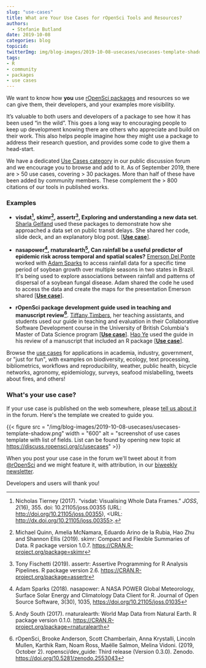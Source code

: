 ```yaml
---
slug: "use-cases"
title: What are Your Use Cases for rOpenSci Tools and Resources?
authors:
  - Stefanie Butland
date: 2019-10-08
categories: blog
topicid:
twitterImg: img/blog-images/2019-10-08-usecases/usecases-template-shadow.png
tags:
- R
- community
- packages
- use cases
---
```

We want to know how **you** use [rOpenSci packages](https://ropensci.org/packages/) and resources so we can give them, their developers, and your examples more visibility.

It’s valuable to both users and developers of a package to see how it has been used “in the wild”. This goes a long way to encouraging people to keep up development knowing there are others who appreciate and build on their work. This also helps people imagine how they might use a package to address their research question, and provides some code to give them a head-start.

We have a dedicated [Use Cases category](https://discuss.ropensci.org/c/usecases) in our public discussion forum and we encourage you to browse and add to it. As of September 2019, there are > 50 use cases, covering > 30 packages. More than half of these have been added by community members. These complement the > 800 citations of our tools in published works.

### Examples

- **visdat[^1], skimr[^2], assertr[^3], Exploring and understanding a new data set**. [Sharla Gelfand](https://sharla.party/) used these packages to demonstrate how she approached a data set on public transit delays. She shared her code, slide deck, and an explanatory blog post. [[**Use case**]](https://discuss.ropensci.org/t/visdat-skimr-and-assertr-use-case-exploring-and-understanding-a-new-data-set/1620).

- **nasapower[^4], rnaturalearth[^5], Can rainfall be a useful predictor of epidemic risk across temporal and spatial scales?** [Emerson Del Ponte](https://delponte.netlify.com/) worked with [Adam Sparks](https://ropensci.org/authors/adam-sparks/) to access rainfall data for a specific time period of soybean growth over multiple seasons in two states in Brazil. It's being used to explore associations between rainfall and patterns of dispersal of a soybean fungal disease. Adam shared the code he used to access the data and create the maps for the presentation Emerson shared [[**Use case**]](https://discuss.ropensci.org/t/can-rainfall-be-a-useful-predictor-of-epidemic-risk-across-temporal-and/1701).

- **rOpenSci package development guide used in teaching and manuscript review[^6]**. [Tiffany Timbers](https://ropensci.org/authors/tiffany-timbers/), her teaching assistants, and students used our guide in teaching and evaluation in their Collaborative Software Development course in the University of British Columbia's Master of Data Science program [[**Use case**]](https://discuss.ropensci.org/t/teaching-how-to-create-high-quality-r-packages/1793). [Hao Ye](https://ropensci.org/authors/hao-ye/) used the guide in his review of a manuscript that included an R package [[**Use case**]](https://discuss.ropensci.org/t/use-of-r-package-review-guidelines-in-independent-manuscript-review/1795).

Browse the [use cases](https://discuss.ropensci.org/c/usecases) for applications in academia, industry, government, or "just for fun", with examples on biodiversity, ecology, text processing, bibliometrics, workflows and reproducibility, weather, public health, bicycle networks, agronomy, epidemiology, surveys, seafood mislabelling, tweets about fires, and others!

### What's your use case?
If your use case is published on the web somewhere, please [tell us about it](https://discuss.ropensci.org/c/usecases) in the forum. Here's the template we created to guide you.

{{< figure  src = "/img/blog-images/2019-10-08-usecases/usecases-template-shadow.png" width = "600" alt = "screenshot of use cases template with list of fields. List can be found by opening new topic at https://discuss.ropensci.org/c/usecases" >}}

When you post your use case in the forum we'll tweet about it from [@rOpenSci](https://twitter.com/rOpenSci) and we might feature it, with attribution, in our [biweekly newsletter](https://news.ropensci.org/).

Developers and users will thank you!


[^1]: Nicholas Tierney (2017). “visdat: Visualising Whole Data Frames.” _JOSS_, *2*(16), 355. doi: 10.21105/joss.00355 (URL: http://doi.org/10.21105/joss.00355), <URL: http://dx.doi.org/10.21105/joss.00355>.
[^2]: Michael Quinn, Amelia McNamara, Eduardo Arino de la Rubia, Hao Zhu and Shannon Ellis (2019). skimr: Compact and Flexible Summaries of Data. R package version 1.0.7. https://CRAN.R-project.org/package=skimr
[^3]: Tony Fischetti (2019). assertr: Assertive Programming for R Analysis Pipelines. R package version 2.6. https://CRAN.R-project.org/package=assertr
[^4]: Adam Sparks (2018). nasapower: A NASA POWER Global Meteorology, Surface Solar Energy and Climatology Data Client for R. Journal of Open Source Software, 3(30), 1035, https://doi.org/10.21105/joss.01035
[^5]: Andy South (2017). rnaturalearth: World Map Data from Natural Earth. R package version 0.1.0. https://CRAN.R-project.org/package=rnaturalearth
[^6]: rOpenSci, Brooke Anderson, Scott Chamberlain, Anna Krystalli, Lincoln Mullen, Karthik Ram, Noam Ross, Maëlle Salmon, Melina Vidoni. (2019, October 2). ropensci/dev_guide: Third release (Version 0.3.0). Zenodo. https://doi.org/10.5281/zenodo.2553043
